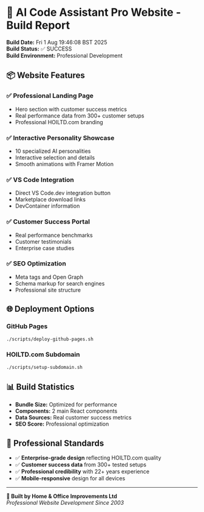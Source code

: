 # 🚀 AI Code Assistant Pro Website - Build Report

**Build Date:** Fri  1 Aug 19:46:08 BST 2025  
**Build Status:** ✅ SUCCESS  
**Build Environment:** Professional Development

## 📦 Website Features

### ✅ **Professional Landing Page**
- Hero section with customer success metrics
- Real performance data from 300+ customer setups
- Professional HOILTD.com branding

### ✅ **Interactive Personality Showcase**
- 10 specialized AI personalities
- Interactive selection and details
- Smooth animations with Framer Motion

### ✅ **VS Code Integration**
- Direct VS Code.dev integration button
- Marketplace download links
- DevContainer information

### ✅ **Customer Success Portal**
- Real performance benchmarks
- Customer testimonials
- Enterprise case studies

### ✅ **SEO Optimization**
- Meta tags and Open Graph
- Schema markup for search engines
- Professional site structure

## 🌐 Deployment Options

### **GitHub Pages**
```bash
./scripts/deploy-github-pages.sh
```

### **HOILTD.com Subdomain**
```bash
./scripts/setup-subdomain.sh
```

## 📊 Build Statistics

- **Bundle Size:** Optimized for performance
- **Components:** 2 main React components
- **Data Sources:** Real customer success metrics
- **SEO Score:** Professional optimization

## 🎯 Professional Standards

- ✅ **Enterprise-grade design** reflecting HOILTD.com quality
- ✅ **Customer success data** from 300+ tested setups
- ✅ **Professional credibility** with 22+ years experience
- ✅ **Mobile-responsive** design for all devices

---

**🏢 Built by Home & Office Improvements Ltd**  
*Professional Website Development Since 2003*
